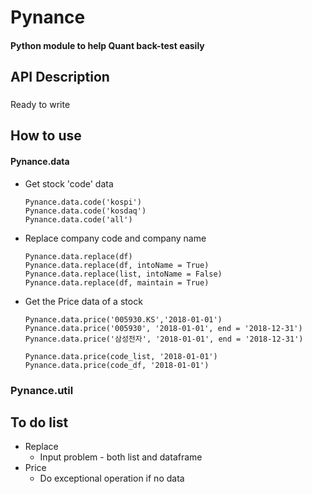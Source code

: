 # Pynance
#### Python module to help Quant back-test easily

## API Description
### 

Ready to write


## How to use
#### Pynance.data
* Get stock 'code' data
    ```
    Pynance.data.code('kospi')
    Pynance.data.code('kosdaq')
    Pynance.data.code('all')
    ```
 
* Replace company code and company name
    ```
    Pynance.data.replace(df)
    Pynance.data.replace(df, intoName = True)
    Pynance.data.replace(list, intoName = False)
    Pynance.data.replace(df, maintain = True)
    ```
* Get the Price data of a stock
    ```
    Pynance.data.price('005930.KS','2018-01-01')
    Pynance.data.price('005930', '2018-01-01', end = '2018-12-31')
    Pynance.data.price('삼성전자', '2018-01-01', end = '2018-12-31')
   
    Pynance.data.price(code_list, '2018-01-01')
    Pynance.data.price(code_df, '2018-01-01')
    ```

### Pynance.util



## To do list
* Replace
    * Input problem - both list and dataframe
* Price
    * Do exceptional operation if no data
    
<br />